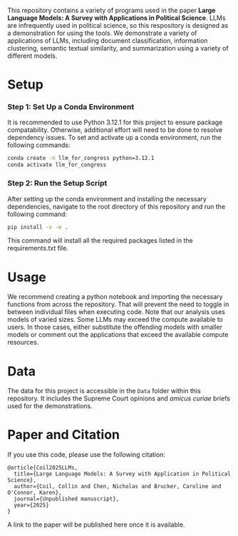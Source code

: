 This repository contains a variety of programs used in the paper **Large Language Models: A Survey with Applications in Political Science**. LLMs are infrequently used in political science, so this respository is designed as a demonstration for using the tools. We demonstrate a variety of applications of LLMs, including document classification, information clustering, semantic textual similarity, and summarization using a variety of different models.  

# Setup
### Step 1: Set Up a Conda Environment
It is recommended to use Python 3.12.1 for this project to ensure package compatability. Otherwise, additional effort will need to be done to resolve dependency issues. To set and activate up a conda environment, run the following commands:

```bash
conda create -n llm_for_congress python=3.12.1
conda activate llm_for_congress
```

### Step 2: Run the Setup Script
After setting up the conda environment and installing the necessary dependencies, navigate to the root directory of this repository and run the following command:

```bash
pip install -v -e .
```
This command will install all the required packages listed in the requirements.txt file.

# Usage
We recommend creating a python notebook and importing the necessary functions from across the repository. That will prevent the need to toggle in between individual files when executing code. Note that our analysis uses models of varied sizes. Some LLMs may exceed the compute available to users. In those cases, either substitute the offending models with smaller models or comment out the applications that exceed the available compute resources. 

# Data
The data for this project is accessible in the `Data` folder within this repository. It includes the Supreme Court opinions and *amicus curiae* briefs used for the demonstrations. 

# Paper and Citation
If you use this code, please use the following citation: 

```
@article{Coil2025LLMs,
  title={Large Language Models: A Survey with Application in Political Science},
  author={Coil, Collin and Chen, Nicholas and Brucker, Caroline and O'Connor, Karen},
  journal={Unpublished manuscript},
  year={2025}
}
```
A link to the paper will be published here once it is available. 
